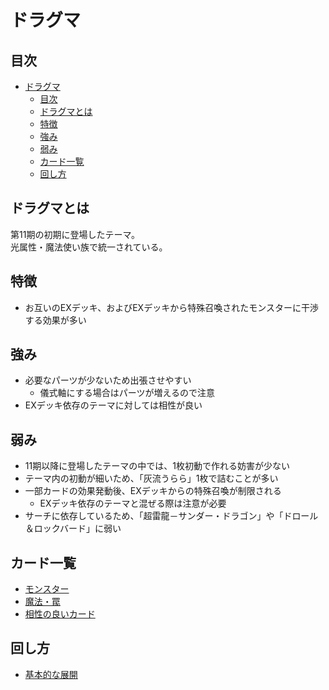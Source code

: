 # ドラグマ

## 目次
- [ドラグマ](#ドラグマ)
  - [目次](#目次)
  - [ドラグマとは](#ドラグマとは)
  - [特徴](#特徴)
  - [強み](#強み)
  - [弱み](#弱み)
  - [カード一覧](#カード一覧)
  - [回し方](#回し方)

## ドラグマとは
第11期の初期に登場したテーマ。  
光属性・魔法使い族で統一されている。  

## 特徴
- お互いのEXデッキ、およびEXデッキから特殊召喚されたモンスターに干渉する効果が多い

## 強み
- 必要なパーツが少ないため出張させやすい
  - 儀式軸にする場合はパーツが増えるので注意
- EXデッキ依存のテーマに対しては相性が良い

## 弱み
- 11期以降に登場したテーマの中では、1枚初動で作れる妨害が少ない
- テーマ内の初動が細いため、「灰流うらら」1枚で詰むことが多い
- 一部カードの効果発動後、EXデッキからの特殊召喚が制限される
  - EXデッキ依存のテーマと混ぜる際は注意が必要
- サーチに依存しているため、「超雷龍－サンダー・ドラゴン」や「ドロール＆ロックバード」に弱い

## カード一覧
- [モンスター](./themeMonsterCards.md)
- [魔法・罠](./themeSpellAndTrapCards.md)
- [相性の良いカード](./cardsOther.md)

## 回し方
- [基本的な展開](basicUsage.md)
